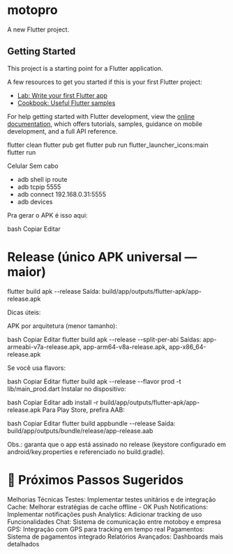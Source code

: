 # motopro

A new Flutter project.

## Getting Started

This project is a starting point for a Flutter application.

A few resources to get you started if this is your first Flutter project:

- [Lab: Write your first Flutter app](https://docs.flutter.dev/get-started/codelab)
- [Cookbook: Useful Flutter samples](https://docs.flutter.dev/cookbook)

For help getting started with Flutter development, view the
[online documentation](https://docs.flutter.dev/), which offers tutorials,
samples, guidance on mobile development, and a full API reference.

flutter clean
flutter pub get
flutter pub run flutter_launcher_icons:main
flutter run

Celular Sem cabo

- adb shell ip route
- adb tcpip 5555
- adb connect 192.168.0.31:5555 
- adb devices



Pra gerar o APK é isso aqui:

bash
Copiar
Editar
# Release (único APK universal — maior)
flutter build apk --release
Saída: build/app/outputs/flutter-apk/app-release.apk

Dicas úteis:

APK por arquitetura (menor tamanho):

bash
Copiar
Editar
flutter build apk --release --split-per-abi
Saídas:
app-armeabi-v7a-release.apk, app-arm64-v8a-release.apk, app-x86_64-release.apk

Se você usa flavors:

bash
Copiar
Editar
flutter build apk --release --flavor prod -t lib/main_prod.dart
Instalar no dispositivo:

bash
Copiar
Editar
adb install -r build/app/outputs/flutter-apk/app-release.apk
Para Play Store, prefira AAB:

bash
Copiar
Editar
flutter build appbundle --release
Saída: build/app/outputs/bundle/release/app-release.aab

Obs.: garanta que o app está assinado no release (keystore configurado em android/key.properties e referenciado no build.gradle).





# 🚀 Próximos Passos Sugeridos
Melhorias Técnicas
Testes: Implementar testes unitários e de integração
Cache: Melhorar estratégias de cache offline - OK
Push Notifications: Implementar notificações push
Analytics: Adicionar tracking de uso
Funcionalidades
Chat: Sistema de comunicação entre motoboy e empresa
GPS: Integração com GPS para tracking em tempo real
Pagamentos: Sistema de pagamentos integrado
Relatórios Avançados: Dashboards mais detalhados